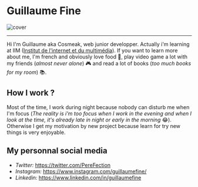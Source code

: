 ﻿# Guillaume Fine
![cover](https://github.com/guillaume-fine/guillaume-fine/blob/main/img/github_cover.jpg)
***
Hi I'm Guillaume aka Cosmeak, web junior developper. Actually i'm learning at IIM ([Institut de l'internet et du multimédia](https://www.iim.fr/)).
If you want to learn more about me, I'm french and obviously love food 🥐, play video game a lot with my friends (*almost never alone*) 🎮 and read a lot of books (*too much books for my room*) 📚.


## How I work ?
Most of the time, I work during night because nobody can disturb me when I'm focus (*The reality is i'm too focus when I work in the evening and when I look at the time, it's already late in night or early in the morning* 😂). Otherwise I get my motivation by new project because learn for try new things is very enjoyable.

## My personnal social media
* *Twitter:* <https://twitter.com/PereFection>
* *Instagram:* <https://www.instagram.com/guillaumefine/>
* *Linkedin:* <https://www.linkedin.com/in/guillaumefine>
